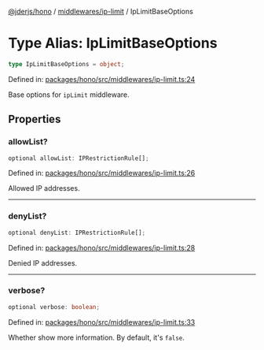 [@jderjs/hono](../../../README.md) / [middlewares/ip-limit](../README.md) / IpLimitBaseOptions

# Type Alias: IpLimitBaseOptions

```ts
type IpLimitBaseOptions = object;
```

Defined in: [packages/hono/src/middlewares/ip-limit.ts:24](https://github.com/jder-std/hono/blob/872dc1d70f22f648234b4b8c3c6c018dd305b504/packages/hono/src/middlewares/ip-limit.ts#L24)

Base options for `ipLimit` middleware.

## Properties

### allowList?

```ts
optional allowList: IPRestrictionRule[];
```

Defined in: [packages/hono/src/middlewares/ip-limit.ts:26](https://github.com/jder-std/hono/blob/872dc1d70f22f648234b4b8c3c6c018dd305b504/packages/hono/src/middlewares/ip-limit.ts#L26)

Allowed IP addresses.

***

### denyList?

```ts
optional denyList: IPRestrictionRule[];
```

Defined in: [packages/hono/src/middlewares/ip-limit.ts:28](https://github.com/jder-std/hono/blob/872dc1d70f22f648234b4b8c3c6c018dd305b504/packages/hono/src/middlewares/ip-limit.ts#L28)

Denied IP addresses.

***

### verbose?

```ts
optional verbose: boolean;
```

Defined in: [packages/hono/src/middlewares/ip-limit.ts:33](https://github.com/jder-std/hono/blob/872dc1d70f22f648234b4b8c3c6c018dd305b504/packages/hono/src/middlewares/ip-limit.ts#L33)

Whether show more information.
By default, it's `false`.
